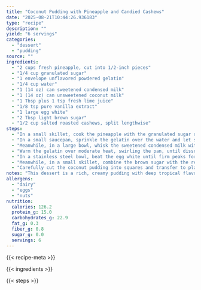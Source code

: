 ```yaml
---
title: "Coconut Pudding with Pineapple and Candied Cashews"
date: "2025-08-21T10:44:26.936183"
type: "recipe"
description: ""
yield: "6 servings"
categories:
  - "dessert"
  - "pudding"
source: ""
ingredients:
  - "2 cups fresh pineapple, cut into 1/2-inch pieces"
  - "1/4 cup granulated sugar"
  - "1 envelope unflavored powdered gelatin"
  - "1/4 cup water"
  - "1 (14 oz) can sweetened condensed milk"
  - "1 (14 oz) can unsweetened coconut milk"
  - "1 Tbsp plus 1 tsp fresh lime juice"
  - "1/8 tsp pure vanilla extract"
  - "1 large egg white"
  - "2 Tbsp light brown sugar"
  - "1/2 cup salted roasted cashews, split lengthwise"
steps:
  - "In a small skillet, cook the pineapple with the granulated sugar over moderate heat, stirring occasionally, until the sugar is dissolved and the pineapple is just tender, about 5 minutes. Transfer to an 8-inch square glass or ceramic baking dish."
  - "In a small saucepan, sprinkle the gelatin over the water and let stand until softened, about 5 minutes."
  - "Meanwhile, in a large bowl, whisk the sweetened condensed milk with the coconut milk, 1 Tbsp of the lime juice and the vanilla."
  - "Warm the gelatin over moderate heat, swirling the pan, until dissolved. Pour the gelatin mixture into the condensed milk mixture and stir gently until blended."
  - "In a stainless steel bowl, beat the egg white until firm peaks form; fold into the condensed-milk mixture, then pour the mixture over the pineapple. Cover and refrigerate until set, at least 2 hours."
  - "Meanwhile, in a small skillet, combine the brown sugar with the remaining 1 tsp of lime juice and cook over moderately high heat until just melted. Add the cashews and stir to coat. Transfer to a plate to cool and harden."
  - "Carefully cut the coconut pudding into squares and transfer to plates with a metal spatula. Sprinkle each square with candied cashews and serve."
notes: "This dessert is a rich, creamy pudding with deep tropical flavors and a sweet, nutty garnish. It can be molded in a 8-inch square pan, but it can also be prepared in individual custard cups or ramekins. Cooking the pineapple mixture is key because raw pineapple contains an enzyme that prevents a pudding from setting. The pudding can be made the day before and refrigerated overnight. (Food and Wine, December 2006)."
allergens:
  - "dairy"
  - "eggs"
  - "nuts"
nutrition:
  calories: 126.2
  protein_g: 15.0
  carbohydrates_g: 22.9
  fat_g: 0.3
  fiber_g: 0.8
  sugar_g: 0.0
  servings: 6
---
```


{{< recipe-meta >}}

{{< ingredients >}}

{{< steps >}}
